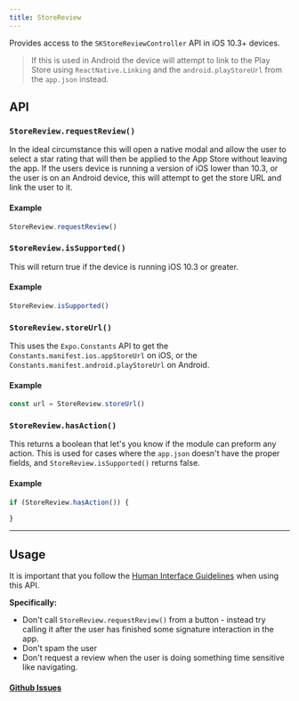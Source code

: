 ```yaml
---
title: StoreReview
---
```


Provides access to the `SKStoreReviewController` API in iOS 10.3+ devices.

> If this is used in Android the device will attempt to link to the Play Store using `ReactNative.Linking` and the `android.playStoreUrl` from the `app.json` instead. 

## API

### `StoreReview.requestReview()`
In the ideal circumstance this will open a native modal and allow the user to select a star rating that will then be applied to the App Store without leaving the app. 
If the users device is running a version of iOS lower than 10.3, or the user is on an Android device, this will attempt to get the store URL and link the user to it.

#### Example

```js
StoreReview.requestReview()
```

### `StoreReview.isSupported()`

This will return true if the device is running iOS 10.3 or greater.

#### Example

```js
StoreReview.isSupported()
```

### `StoreReview.storeUrl()`

This uses the `Expo.Constants` API to get the `Constants.manifest.ios.appStoreUrl` on iOS, or the `Constants.manifest.android.playStoreUrl` on Android.

#### Example

```js
const url = StoreReview.storeUrl()
```

### `StoreReview.hasAction()`

This returns a boolean that let's you know if the module can preform any action. This is used for cases where the `app.json` doesn't have the proper fields, and `StoreReview.isSupported()` returns false.

#### Example

```js
if (StoreReview.hasAction()) {

}
```

---

## Usage

It is important that you follow the [Human Interface Guidelines](https://developer.apple.com/ios/human-interface-guidelines/system-capabilities/ratings-and-reviews/) when using this API.

**Specifically:**

* Don't call `StoreReview.requestReview()` from a button - instead try calling it after the user has finished some signature interaction in the app.
* Don't spam the user
* Don't request a review when the user is doing something time sensitive like navigating.

#### [Github Issues](https://github.com/expo/expo/labels/StoreReview)


